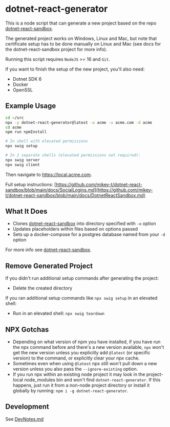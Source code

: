 # dotnet-react-generator

This is a node script that can generate a new project based on the repo [dotnet-react-sandbox](https://github.com/mikey-t/dotnet-react-sandbox).

The generated project works on Windows, Linux and Mac, but note that certificate setup has to be done manually on Linux and Mac (see docs for the dotnet-react-sandbox project for more info).

Running this script requires `NodeJS` >= 16 and `Git`.

If you want to finish the setup of the new project, you'll also need:
- Dotnet SDK 6
- Docker
- OpenSSL

## Example Usage

```bash
cd ~/src
npx -y dotnet-react-generator@latest -o acme -u acme.com -d acme
cd acme
npm run npmInstall

# In shell with elevated permissions
npx swig setup

# In 2 separate shells (elevated permissions not required):
npx swig server
npx swig client
```

Then navigate to https://local.acme.com.

Full setup instructions: [https://github.com/mikey-t/dotnet-react-sandbox/blob/main/docs/SocialLogins.md](https://github.com/mikey-t/dotnet-react-sandbox/blob/main/docs/DotnetReactSandbox.md)

## What It Does

- Clones [dotnet-react-sandbox](https://github.com/mikey-t/dotnet-react-sandbox) into directory specified with `-o` option
- Updates placeholders within files based on options passed
- Sets up a docker-compose for a postgres database named from your `-d` option

For more info see [dotnet-react-sandbox](https://github.com/mikey-t/dotnet-react-sandbox).

## Remove Generated Project

If you didn't run additional setup commands after generating the project:

- Delete the created directory

If you ran additional setup commands like `npx swig setup` in an elevated shell:

- Run in an elevated shell: `npx swig teardown`

## NPX Gotchas

- Depending on what version of npm you have installed, if you have run the npx command before and there's a new version available, `npx` won't get the new version unless you explicitly add `@latest` (or specific version) to the command, or explicitly clear your npx cache.
- Sometimes even when using `@latest` npx still won't pull down a new version unless you also pass the `--ignore-existing` option.
- If you run npx within an existing node project it may look in the project-local node_modules bin and won't find `dotnet-react-generator`. If this happens, just run it from a non-node project directory or install it globally by running: `npm i -g dotnet-react-generator`.

## Development

See [DevNotes.md](./DevNotes.md)
